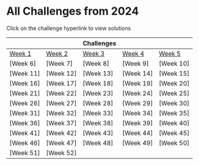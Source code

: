 # All Challenges from 2024

Click on the challenge hyperlink to view solutions

|                            |                            | Challenges                 |                            |                            |
| -------------------------- | -------------------------- | -------------------------- | -------------------------- | -------------------------- |
| [Week 1](Week_1/README.md) | [Week 2](Week_2/README.md) | [Week 3](Week_3/README.md) | [Week 4](Week_4/README.md) | [Week 5](Week_5/README.md) |
| [Week 6]                   | [Week 7]                   | [Week 8]                   | [Week 9]                   | [Week 10]                  |
| [Week 11]                  | [Week 12]                  | [Week 13]                  | [Week 14]                  | [Week 15]                  |
| [Week 16]                  | [Week 17]                  | [Week 18]                  | [Week 19]                  | [Week 20]                  |
| [Week 21]                  | [Week 22]                  | [Week 23]                  | [Week 24]                  | [Week 25]                  |
| [Week 26]                  | [Week 27]                  | [Week 28]                  | [Week 29]                  | [Week 30]                  |
| [Week 31]                  | [Week 32]                  | [Week 33]                  | [Week 34]                  | [Week 35]                  |
| [Week 36]                  | [Week 37]                  | [Week 38]                  | [Week 39]                  | [Week 40]                  |
| [Week 41]                  | [Week 42]                  | [Week 43]                  | [Week 44]                  | [Week 45]                  |
| [Week 46]                  | [Week 47]                  | [Week 48]                  | [Week 49]                  | [Week 50]                  |
| [Week 51]                  | [Week 52]                  |                            |                            |                            |
